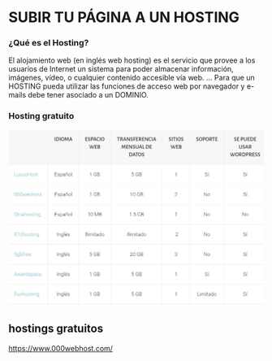 # SUBIR TU PÁGINA A UN HOSTING




### ¿Qué es el Hosting?

El alojamiento web (en inglés web hosting) es el servicio que provee a los usuarios de Internet un sistema para poder almacenar información, imágenes, vídeo, o cualquier contenido accesible vía web. ... Para que un HOSTING pueda utilizar las funciones de acceso web por navegador y e-mails debe tener asociado a un DOMINIO.

### Hosting gratuito

![HOSTING GRATUITO](./img/TABLA_HOSTING_FREE.jpg "HOSTING GRATUITO")

hostings gratuitos
---
https://www.000webhost.com/

